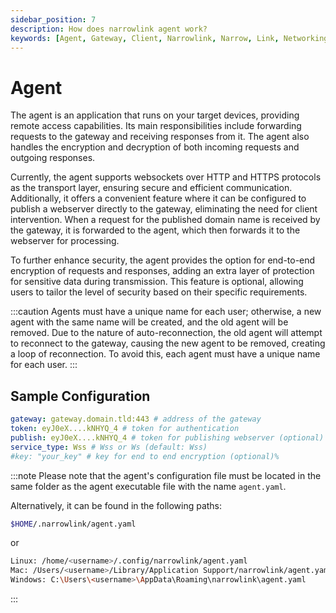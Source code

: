 ```yaml
---
sidebar_position: 7
description: How does narrowlink agent work?
keywords: [Agent, Gateway, Client, Narrowlink, Narrow, Link, Networking, Internet, Security, Privacy, Open Source, Self-hosted, Tutorial, How-to, Guide, Nat, Firewall, Proxy, Reverse Proxy, Tunnel]
---
```


# Agent

The agent is an application that runs on your target devices, providing remote access capabilities. Its main responsibilities include forwarding requests to the gateway and receiving responses from it. The agent also handles the encryption and decryption of both incoming requests and outgoing responses.

Currently, the agent supports websockets over HTTP and HTTPS protocols as the transport layer, ensuring secure and efficient communication. Additionally, it offers a convenient feature where it can be configured to publish a webserver directly to the gateway, eliminating the need for client intervention. When a request for the published domain name is received by the gateway, it is forwarded to the agent, which then forwards it to the webserver for processing.

To further enhance security, the agent provides the option for end-to-end encryption of requests and responses, adding an extra layer of protection for sensitive data during transmission. This feature is optional, allowing users to tailor the level of security based on their specific requirements.

:::caution
Agents must have a unique name for each user; otherwise, a new agent with the same name will be created, and the old agent will be removed. Due to the nature of auto-reconnection, the old agent will attempt to reconnect to the gateway, causing the new agent to be removed, creating a loop of reconnection. To avoid this, each agent must have a unique name for each user.
:::

## Sample Configuration

```yaml
gateway: gateway.domain.tld:443 # address of the gateway
token: eyJ0eX....kNHYQ_4 # token for authentication
publish: eyJ0eX....kNHYQ_4 # token for publishing webserver (optional)
service_type: Wss # Wss or Ws (default: Wss)
#key: "your_key" # key for end to end encryption (optional)%
```

:::note
Please note that the agent's configuration file must be located in the same folder as the agent executable file with the name `agent.yaml`.

Alternatively, it can be found in the following paths:

```bash
$HOME/.narrowlink/agent.yaml
```

or

```bash
Linux: /home/<username>/.config/narrowlink/agent.yaml
Mac: /Users/<username>/Library/Application Support/narrowlink/agent.yaml
Windows: C:\Users\<username>\AppData\Roaming\narrowlink\agent.yaml
```

:::
